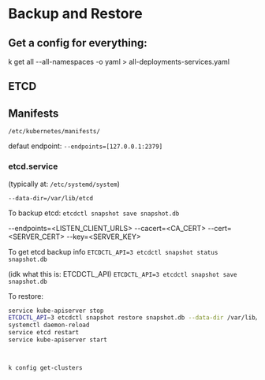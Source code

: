 # Backup and Restore

## Get a config for everything:
k get all --all-namespaces -o yaml > all-deployments-services.yaml


## ETCD

## Manifests
`/etc/kubernetes/manifests/`

defaut endpoint: `--endpoints=[127.0.0.1:2379]`
### etcd.service
(typically at: `/etc/systemd/system`)

`--data-dir=/var/lib/etcd `

To backup etcd:
`etcdctl snapshot save snapshot.db`

 --endpoints=<LISTEN_CLIENT_URLS> --cacert=<CA_CERT> --cert=<SERVER_CERT> --key=<SERVER_KEY>

To get etcd backup info
`ETCDCTL_API=3 etcdctl snapshot status snapshot.db`

(idk what this is: ETCDCTL_API)
`ETCDCTL_API=3 etcdctl snapshot save snapshot.db`

To restore:
``` bash
service kube-apiserver stop
ETCDCTL_API=3 etcdctl snapshot restore snapshot.db --data-dir /var/lib/etcd-from-backup
systemctl daemon-reload
service etcd restart
service kube-apiserver start
```
```


k config get-clusters